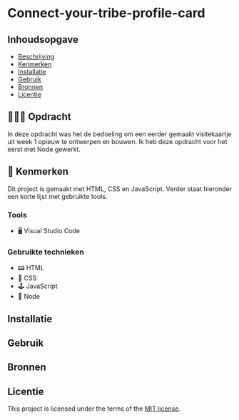 # Connect-your-tribe-profile-card

## Inhoudsopgave

  * [Beschrijving](#beschrijving)
  * [Kenmerken](#kenmerken)
  * [Installatie](#installatie)
  * [Gebruik](#gebruik)
  * [Bronnen](#bronnen)
  * [Licentie](#licentie)

## 👨🏼‍💼 Opdracht
In deze opdracht was het de bedoeling om een eerder gemaakt visitekaartje uit week 1 opieuw te ontwerpen en bouwen. Ik heb deze opdracht voor het eerst met Node gewerkt.
<!-- Voeg een mooie poster visual toe 📸 -->
<!-- Voeg een link toe naar Github Pages 🌐-->

## 📱 Kenmerken
Dit project is gemaakt met HTML, CSS en JavaScript. Verder staat hieronder een korte lijst met gebruikte tools.

### Tools
- 🖥️ Visual Studio Code

### Gebruikte technieken
- 📟 HTML
- 🎨 CSS
- 🕹️ JavaScript
- 🥜 Node

## Installatie

## Gebruik

## Bronnen

## Licentie

This project is licensed under the terms of the [MIT license](./LICENSE).

